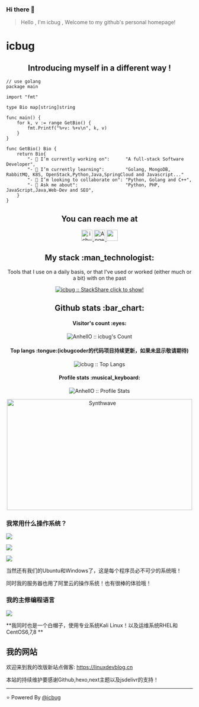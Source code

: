 ### Hi there 👋

> Hello , I'm icbug , Welcome to my github's personal homepage!

# icbug 

<h2 align="center">Introducing myself in a different way !</h2>

```golang
// use golang
package main

import "fmt"

type Bio map[string]string

func main() {
	for k, v := range GetBio() {
		fmt.Printf("%+v: %+v\n", k, v)
	}
}

func GetBio() Bio {
	return Bio{
		"- 🔭 I’m currently working on":      "A full-stack Software Developer",
		"- 🌱 I’m currently learning":        "Golang, MongoDB, RabbitMQ, K8S, OpenStack,Python,Java,SpringCloud and Javascript..."
		"- 👯 I’m looking to collaborate on": "Python, Golang and C++",
		"- 💬 Ask me about":                  "Python, PHP, JavaScript,Java,Web-Dev and SEO",
	}
}
```

<h2 align="center">You can reach me at </h2>

<p align="center">
  <a href="https://dev.to/icbugcoder">
    <img src="https://d2fltix0v2e0sb.cloudfront.net/dev-badge.svg" alt="icbug's profile" height="30" width="30">
  </a>

  <a href="https://stackoverflow.com/users/14890101/icbug">
    <img src="https://www.vectorlogo.zone/logos/stackoverflow/stackoverflow-icon.svg" alt="Angel Santiago Jaime Zavala's Stack Overflow Profile" height="30" width="30">
  </a>

  <a href="https://medium.com/@superpythonforweb">
    <img src="https://www.vectorlogo.zone/logos/medium/medium-tile.svg"  height="30" width="30">
  </a>
</p>

<h2 align="center">My stack :man_technologist:</h2>

<p align="center">Tools that I use on a daily basis, or that I've used or worked (either much or a bit) with on the past</p>
<p align="center">
  <a href="https://stackshare.io/superpythonforweb">
    <img src="http://img.shields.io/badge/tech-stack-0690fa.svg?style=flat" alt="icbug :: StackShare" />
      click to show!
  </a>
</p>



<h2 align="center">Github stats :bar_chart:</h2>

<h4 align="center">Visitor's count :eyes:</h4>

<p align="center"><img src="https://profile-counter.glitch.me/{icbug}/count.svg" alt="AnhellO :: icbug's Count" /></p>

<h4 align="center">Top langs :tongue:(icbugcoder的代码项目持续更新，如果未显示敬请期待)</h4>

<p align="center"><img src="https://github-readme-stats.vercel.app/api/top-langs/?username=icbug&langs_count=10&theme=tokyonight&layout=compact" alt="icbug :: Top Langs" /></p>

<h4 align="center">Profile stats :musical_keyboard:</h4>

<p align="center"><img src="https://github-readme-stats.vercel.app/api?username=icbug&show_icons=true&theme=synthwave" alt="AnhellO :: Profile Stats" /></p>

<p align="center"><img src="https://thumbs.gfycat.com/GoodnaturedFondGaur-size_restricted.gif" alt="Synthwave" height="300" width="500"></p>

### 我常用什么操作系统？

[![](https://img.shields.io/badge/macOS-Hackintosh-292e33?style=flat-square&logo=apple&logoColor=ffffff)]()

[![](https://img.shields.io/badge/Honor-V30-f5010c?style=flat-square&logo=huawei&logoColor=ffffff)]()

[![](https://img.shields.io/badge/OS-Arch%20Linux-33aadd?style=flat-square&logo=arch-linux&logoColor=ffffff)]()

当然还有我们的Ubuntu和Windows了，这是每个程序员必不可少的系统哦！

同时我的服务器也用了阿里云的操作系统！也有很棒的体验哦！

### 我的主修编程语言

[![](https://img.shields.io/badge/-Java-007396?style=flat-square&logo=java&logoColor=ffffff)]()

**我同时也是一个白帽子，使用专业系统Kali Linux！以及运维系统RHEL和CentOS6,7,8 **

## 我的网站

欢迎来到我的改版新站点做客: https://linuxdevblog.cn

本站的持续维护要感谢Github,hexo,next主题以及jsdelivr的支持！


---

⭐️ Powered By [@icbug](https://github.com/icbug)
